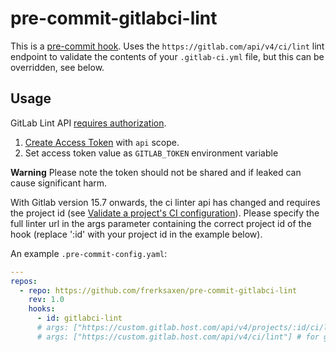 # pre-commit-gitlabci-lint

This is a [pre-commit hook](https://pre-commit.com/). Uses the `https://gitlab.com/api/v4/ci/lint` lint endpoint to validate the contents of your `.gitlab-ci.yml` file, but this can be overridden, see below.

## Usage

GitLab Lint API [requires authorization](https://gitlab.com/gitlab-org/gitlab/-/issues/321290).
1. [Create Access Token](https://gitlab.com/-/profile/personal_access_tokens) with `api` scope.
2. Set access token value as `GITLAB_TOKEN` environment variable

**Warning** Please note the token should not be shared and if leaked can cause significant harm.

With Gitlab version 15.7 onwards, the ci linter api has changed and requires the project id (see [Validate a project's CI configuration](https://docs.gitlab.com/ee/api/lint.html#validate-a-projects-ci-configuration)).
Please specify the full linter url in the args parameter containing the correct project id of the hook (replace ':id' with your project id in the example below).

An example `.pre-commit-config.yaml`:

```yaml
---
repos:
  - repo: https://github.com/frerksaxen/pre-commit-gitlabci-lint
    rev: 1.0
    hooks:
      - id: gitlabci-lint
      # args: ["https://custom.gitlab.host.com/api/v4/projects/:id/ci/lint"] # for gitlab version > 15.7
      # args: ["https://custom.gitlab.host.com/api/v4/ci/lint"] # for gitlab version < 15.7
```
